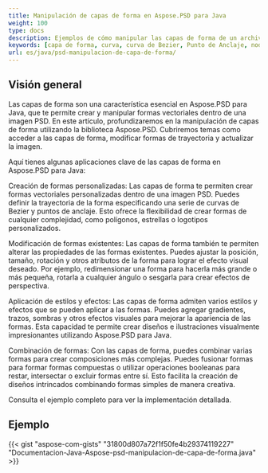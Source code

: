 ```yaml
---
title: Manipulación de capas de forma en Aspose.PSD para Java
weight: 100
type: docs
description: Ejemplos de cómo manipular las capas de forma de un archivo PSD
keywords: [capa de forma, curva, curva de Bezier, Punto de Anclaje, nodos de Bezier, api psd, java, muestra de código]
url: es/java/psd-manipulacion-de-capa-de-forma/
---
```


## **Visión general**
Las capas de forma son una característica esencial en Aspose.PSD para Java, que te permite crear y manipular formas vectoriales dentro de una imagen PSD. En este artículo, profundizaremos en la manipulación de capas de forma utilizando la biblioteca Aspose.PSD. Cubriremos temas como acceder a las capas de forma, modificar formas de trayectoria y actualizar la imagen.

Aquí tienes algunas aplicaciones clave de las capas de forma en Aspose.PSD para Java:

Creación de formas personalizadas: Las capas de forma te permiten crear formas vectoriales personalizadas dentro de una imagen PSD. Puedes definir la trayectoria de la forma especificando una serie de curvas de Bezier y puntos de anclaje. Esto ofrece la flexibilidad de crear formas de cualquier complejidad, como polígonos, estrellas o logotipos personalizados.

Modificación de formas existentes: Las capas de forma también te permiten alterar las propiedades de las formas existentes. Puedes ajustar la posición, tamaño, rotación y otros atributos de la forma para lograr el efecto visual deseado. Por ejemplo, redimensionar una forma para hacerla más grande o más pequeña, rotarla a cualquier ángulo o sesgarla para crear efectos de perspectiva.

Aplicación de estilos y efectos: Las capas de forma admiten varios estilos y efectos que se pueden aplicar a las formas. Puedes agregar gradientes, trazos, sombras y otros efectos visuales para mejorar la apariencia de las formas. Esta capacidad te permite crear diseños e ilustraciones visualmente impresionantes utilizando Aspose.PSD para Java.

Combinación de formas: Con las capas de forma, puedes combinar varias formas para crear composiciones más complejas. Puedes fusionar formas para formar formas compuestas o utilizar operaciones booleanas para restar, intersectar o excluir formas entre sí. Esto facilita la creación de diseños intrincados combinando formas simples de manera creativa.

Consulta el ejemplo completo para ver la implementación detallada.

## **Ejemplo**
{{< gist "aspose-com-gists" "31800d807a72f1f50fe4b29374119227" "Documentacion-Java-Aspose-psd-manipulacion-de-capa-de-forma.java" >}}
